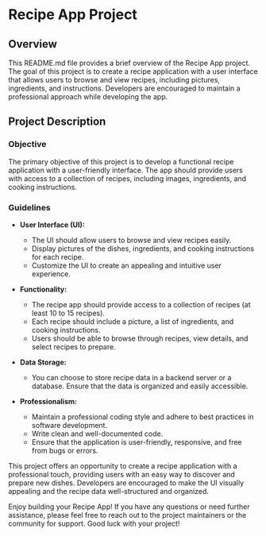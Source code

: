 # Recipe App Project

## Overview

This README.md file provides a brief overview of the Recipe App project. The goal of this project is to create a recipe application with a user interface that allows users to browse and view recipes, including pictures, ingredients, and instructions. Developers are encouraged to maintain a professional approach while developing the app.

## Project Description

### Objective

The primary objective of this project is to develop a functional recipe application with a user-friendly interface. The app should provide users with access to a collection of recipes, including images, ingredients, and cooking instructions.

### Guidelines

- **User Interface (UI):** 
  - The UI should allow users to browse and view recipes easily.
  - Display pictures of the dishes, ingredients, and cooking instructions for each recipe.
  - Customize the UI to create an appealing and intuitive user experience.

- **Functionality:**
  - The recipe app should provide access to a collection of recipes (at least 10 to 15 recipes).
  - Each recipe should include a picture, a list of ingredients, and cooking instructions.
  - Users should be able to browse through recipes, view details, and select recipes to prepare.

- **Data Storage:**
  - You can choose to store recipe data in a backend server or a database. Ensure that the data is organized and easily accessible.

- **Professionalism:**
  - Maintain a professional coding style and adhere to best practices in software development.
  - Write clean and well-documented code.
  - Ensure that the application is user-friendly, responsive, and free from bugs or errors.

This project offers an opportunity to create a recipe application with a professional touch, providing users with an easy way to discover and prepare new dishes. Developers are encouraged to make the UI visually appealing and the recipe data well-structured and organized.

Enjoy building your Recipe App! If you have any questions or need further assistance, please feel free to reach out to the project maintainers or the community for support. Good luck with your project!